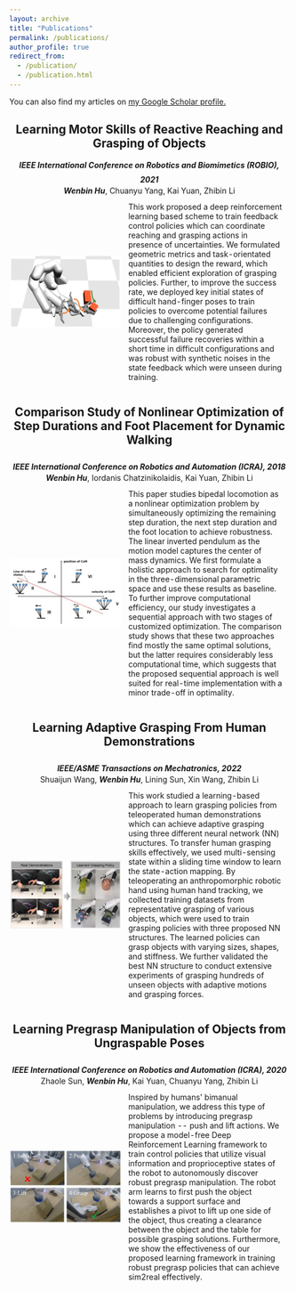 ```yaml
---
layout: archive
title: "Publications"
permalink: /publications/
author_profile: true
redirect_from: 
  - /publication/
  - /publication.html
---
```

<link rel="stylesheet" href="https://cdn.staticfile.org/font-awesome/4.7.0/css/font-awesome.css">


You can also find my articles on <u><a href="https://scholar.google.co.uk/citations?user=YH8aMHUAAAAJ&hl=en">my Google Scholar profile</a>.</u>

<center><h2>Learning Motor Skills of Reactive Reaching and Grasping of Objects</h2></center>
<center><i><strong> IEEE International Conference on Robotics and Biomimetics (ROBIO), 2021 </strong></i><a href="https://ieeexplore.ieee.org/abstract/document/9739420"><i class="fa fa-file-pdf-o" aria-hidden="true" style="font-size:24px"></i></a></center>
<center><i><strong>Wenbin Hu</strong></i>, Chuanyu Yang, Kai Yuan, Zhibin Li</center> 
<table style="width:100%;border:0px;border-spacing:0px;border-collapse:separate;margin-right:auto;margin-left:auto;margin-top:0px">
  <tr>
    <td style="border:0px;padding:0.1%;width:40%;vertical-align:middle;min-width:120px">
    <img src="../files/reaching_grasping.png" alt="Reaching and grasping a moving object." style="width:auto; height:auto; max-width:100%;"/>
    </td>
    <td style="border:0px;padding:2.5%;width:70%;vertical-align:middle">
     This work proposed a deep reinforcement learning based scheme to train feedback control policies which can coordinate reaching and grasping actions in presence of uncertainties. We formulated geometric metrics and task-orientated quantities to design the reward, which enabled efficient exploration of grasping policies. Further, to improve the success rate, we deployed key initial states of difficult hand-finger poses to train policies to overcome potential failures due to challenging configurations. Moreover, the policy generated successful failure recoveries within a short time in difficult configurations and was robust with synthetic noises in the state feedback which were unseen during training.
    </td>
  </tr>
</table>

<center><h2>Comparison Study of Nonlinear Optimization of Step Durations and Foot Placement for Dynamic Walking</h2></center>
<center><i><strong> IEEE International Conference on Robotics and Automation (ICRA), 2018 </strong></i><a href="https://ieeexplore.ieee.org/abstract/document/8461101"><i class="fa fa-file-pdf-o" aria-hidden="true" style="font-size:24px"></i></a></center>
<center><i><strong>Wenbin Hu</strong></i>, Iordanis Chatzinikolaidis, Kai Yuan, Zhibin Li</center> 
<table style="width:100%;border:0px;border-spacing:0px;border-collapse:separate;margin-right:auto;margin-left:auto;margin-top:0px">
  <tr>
    <td style="border:0px;padding:0.1%;width:40%;vertical-align:middle;min-width:120px">
    <img src="../files/LIP_model.png" alt="Convergent and divergent motions on different parts of the CoM state space." style="width:auto; height:auto; max-width:100%;"/>
    </td>
    <td style="border:0px;padding:2.5%;width:70%;vertical-align:middle">
     This paper studies bipedal locomotion as a nonlinear optimization problem by simultaneously optimizing the remaining step duration, the next step duration and the foot location to achieve robustness. The linear inverted pendulum as the motion model captures the center of mass dynamics. We first formulate a holistic approach to search for optimality in the three-dimensional parametric space and use these results as baseline. To further improve computational efficiency, our study investigates a sequential approach with two stages of customized optimization. The comparison study shows that these two approaches find mostly the same optimal solutions, but the latter requires considerably less computational time, which suggests that the proposed sequential approach is well suited for real-time implementation with a minor trade-off in optimality.
    </td>
  </tr>
</table>

<center><h2>Learning Adaptive Grasping From Human Demonstrations</h2></center>
<center><i><strong> IEEE/ASME Transactions on Mechatronics, 2022 </strong></i><a href="https://ieeexplore.ieee.org/abstract/document/9714723"><i class="fa fa-file-pdf-o" aria-hidden="true" style="font-size:24px"></i></a></center>
<center>Shuaijun Wang, <i><strong>Wenbin Hu</strong></i>, Lining Sun, Xin Wang, Zhibin Li</center> 
<table style="width:100%;border:0px;border-spacing:0px;border-collapse:separate;margin-right:auto;margin-left:auto;margin-top:0px">
  <tr>
    <td style="border:0px;padding:0.1%;width:40%;vertical-align:middle;min-width:120px">
    <img src="../files/adaptive_grasp.png" alt="Learning from human demonstrations using small real-world data to transfer skills for robotic grasping of various objects." style="width:auto; height:auto; max-width:100%;"/>
    </td>
    <td style="border:0px;padding:2.5%;width:70%;vertical-align:middle">
     This work studied a learning-based approach to learn grasping policies from teleoperated human demonstrations which can achieve adaptive grasping using three different neural network (NN) structures. To transfer human grasping skills effectively, we used multi-sensing state within a sliding time window to learn the state-action mapping. By teleoperating an anthropomorphic robotic hand using human hand tracking, we collected training datasets from representative grasping of various objects, which were used to train grasping policies with three proposed NN structures. The learned policies can grasp objects with varying sizes, shapes, and stiffness. We further validated the best NN structure to conduct extensive experiments of grasping hundreds of unseen objects with adaptive motions and grasping forces.
    </td>
  </tr>
</table>

<center><h2>Learning Pregrasp Manipulation of Objects from Ungraspable Poses</h2></center>
<center><i><strong> IEEE International Conference on Robotics and Automation (ICRA), 2020 </strong></i><a href="https://ieeexplore.ieee.org/abstract/document/9196982"><i class="fa fa-file-pdf-o" aria-hidden="true" style="font-size:24px"></i></a></center>
<center>Zhaole Sun, <i><strong>Wenbin Hu</strong></i>, Kai Yuan, Chuanyu Yang, Zhibin Li</center> 
<table style="width:100%;border:0px;border-spacing:0px;border-collapse:separate;margin-right:auto;margin-left:auto;margin-top:0px">
  <tr>
    <td style="border:0px;padding:0.1%;width:40%;vertical-align:middle;min-width:120px">
    <img src="../files/pre-grasp.png" alt="Demonstration of our pregrasp policy." style="width:auto; height:auto; max-width:100%;"/>
    </td>
    <td style="border:0px;padding:2.5%;width:70%;vertical-align:middle">
     Inspired by humans' bimanual manipulation, we address this type of problems by introducing pregrasp manipulation -- push and lift actions. We propose a model-free Deep Reinforcement Learning framework to train control policies that utilize visual information and proprioceptive states of the robot to autonomously discover robust pregrasp manipulation. The robot arm learns to first push the object towards a support surface and establishes a pivot to lift up one side of the object, thus creating a clearance between the object and the table for possible grasping solutions. Furthermore, we show the effectiveness of our proposed learning framework in training robust pregrasp policies that can achieve sim2real effectively.
    </td>
  </tr>
</table>